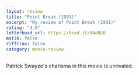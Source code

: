 ```yaml
---
layout: review
title: "Point Break (1991)"
excerpt: "My review of Point Break (1991)"
rating: "4.5"
letterboxd_url: https://boxd.it/94oNGB
mst3k: false
rifftrax: false
category: movie-review
---
```


Patrick Swayze's charisma in this movie is unrivaled.
